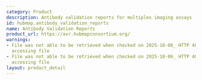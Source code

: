 ```yaml
---
category: Product
description: Antibody validation reports for multiplex imaging assays
id: hubmap.antibody_validation_reports
name: Antibody Validation Reports
product_url: https://avr.hubmapconsortium.org/
warnings:
- File was not able to be retrieved when checked on 2025-10-06_ HTTP 401 error when
  accessing file
- File was not able to be retrieved when checked on 2025-10-06_ HTTP 401 error when
  accessing file
layout: product_detail
---
```

